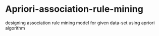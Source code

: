 # Apriori-association-rule-mining
designing association rule mining model for given data-set using apriori algorithm
